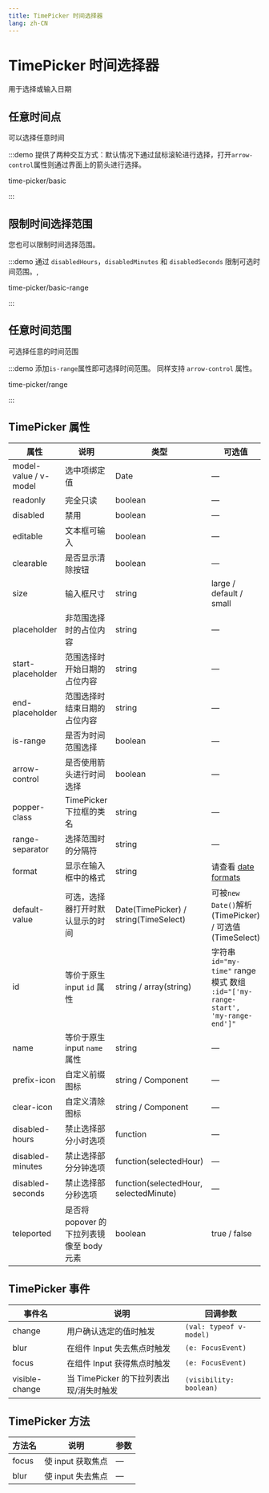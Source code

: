```yaml
---
title: TimePicker 时间选择器
lang: zh-CN
---
```


# TimePicker 时间选择器

用于选择或输入日期

## 任意时间点

可以选择任意时间

:::demo 提供了两种交互方式：默认情况下通过鼠标滚轮进行选择，打开`arrow-control`属性则通过界面上的箭头进行选择。

time-picker/basic

:::

## 限制时间选择范围

您也可以限制时间选择范围。

:::demo 通过 `disabledHours`，`disabledMinutes` 和 `disabledSeconds` 限制可选时间范围。,

time-picker/basic-range

:::

## 任意时间范围

可选择任意的时间范围

:::demo 添加`is-range`属性即可选择时间范围。 同样支持 `arrow-control` 属性。

time-picker/range

:::

## TimePicker 属性

| 属性                  | 说明                                      | 类型                                   | 可选值                                                                           | 默认值      |
| --------------------- | ----------------------------------------- | -------------------------------------- | -------------------------------------------------------------------------------- | ----------- |
| model-value / v-model | 选中项绑定值                              | Date                                   | —                                                                                | —           |
| readonly              | 完全只读                                  | boolean                                | —                                                                                | false       |
| disabled              | 禁用                                      | boolean                                | —                                                                                | false       |
| editable              | 文本框可输入                              | boolean                                | —                                                                                | true        |
| clearable             | 是否显示清除按钮                          | boolean                                | —                                                                                | true        |
| size                  | 输入框尺寸                                | string                                 | large / default / small                                                          | —           |
| placeholder           | 非范围选择时的占位内容                    | string                                 | —                                                                                | —           |
| start-placeholder     | 范围选择时开始日期的占位内容              | string                                 | —                                                                                | —           |
| end-placeholder       | 范围选择时结束日期的占位内容              | string                                 | —                                                                                | —           |
| is-range              | 是否为时间范围选择                        | boolean                                | —                                                                                | false       |
| arrow-control         | 是否使用箭头进行时间选择                  | boolean                                | —                                                                                | false       |
| popper-class          | TimePicker 下拉框的类名                   | string                                 | —                                                                                | —           |
| range-separator       | 选择范围时的分隔符                        | string                                 | —                                                                                | '-'         |
| format                | 显示在输入框中的格式                      | string                                 | 请查看 [date formats](/zh-CN/component/date-picker#日期格式)                     | HH:mm:ss    |
| default-value         | 可选，选择器打开时默认显示的时间          | Date(TimePicker) / string(TimeSelect)  | 可被`new Date()`解析(TimePicker) / 可选值(TimeSelect)                            | —           |
| id                    | 等价于原生 input `id` 属性                | string / array(string)                 | 字符串 `id="my-time"` range 模式 数组 `:id="['my-range-start', 'my-range-end']"` | -           |
| name                  | 等价于原生 input `name` 属性              | string                                 | —                                                                                | —           |
| prefix-icon           | 自定义前缀图标                            | string / Component                     | —                                                                                | Clock       |
| clear-icon            | 自定义清除图标                            | string / Component                     | —                                                                                | CircleClose |
| disabled-hours        | 禁止选择部分小时选项                      | function                               | —                                                                                | —           |
| disabled-minutes      | 禁止选择部分分钟选项                      | function(selectedHour)                 | —                                                                                | —           |
| disabled-seconds      | 禁止选择部分秒选项                        | function(selectedHour, selectedMinute) | —                                                                                | —           |
| teleported            | 是否将 popover 的下拉列表镜像至 body 元素 | boolean                                | true / false                                                                     | true        |

## TimePicker 事件

| 事件名         | 说明                                    | 回调参数                |
| -------------- | --------------------------------------- | ----------------------- |
| change         | 用户确认选定的值时触发                  | `(val: typeof v-model)` |
| blur           | 在组件 Input 失去焦点时触发             | `(e: FocusEvent)`       |
| focus          | 在组件 Input 获得焦点时触发             | `(e: FocusEvent)`       |
| visible-change | 当 TimePicker 的下拉列表出现/消失时触发 | `(visibility: boolean)` |

## TimePicker 方法

| 方法名 | 说明              | 参数 |
| ------ | ----------------- | ---- |
| focus  | 使 input 获取焦点 | —    |
| blur   | 使 input 失去焦点 | —    |
